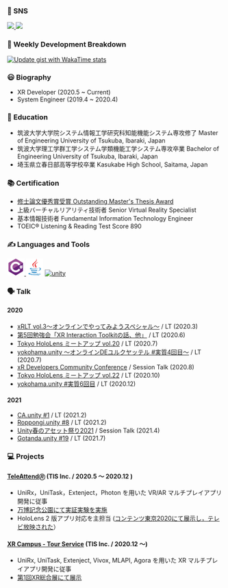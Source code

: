 ### 💙 SNS

<a href="http://twitter.com/xrdnk">
  <img height="25" src="https://img.shields.io/twitter/url?color=blue&label=xrdnk&logo=twitter&logoColor=blue&style=for-the-badge&url=https%3A%2F%2Ftwitter.com%2Fxrdnk" />
</a>
<a href="https://xrdnk.hateblo.jp/">
  <img height="25" src="https://img.shields.io/twitter/url?color=green&label=BLOG&style=for-the-badge&url=https%3A%2F%2Fxrdnk.hateblo.jp%2F" />
</a>

### 📖 Weekly Development Breakdown

[![Update gist with WakaTime stats](https://github.com/xrdnk/waka-box/actions/workflows/schedule.yml/badge.svg)](https://github.com/xrdnk/waka-box/actions/workflows/schedule.yml)

### 😃 Biography
* XR Developer (2020.5 ~ Current)
* System Engineer (2019.4 ~ 2020.4)

### 🏫 Education
* 筑波大学大学院システム情報工学研究科知能機能システム専攻修了 Master of Engineering University of Tsukuba, Ibaraki, Japan
* 筑波大学理工学群工学システム学類機能工学システム専攻卒業 Bachelor of Engineering University of Tsukuba, Ibaraki, Japan
* 埼玉県立春日部高等学校卒業 Kasukabe High School, Saitama, Japan

### 📚 Certification
* [修士論文優秀賞受賞 Outstanding Master's Thesis Award](http://www.iit.tsukuba.ac.jp/archives/awards/iitawards/7939.html)
* 上級バーチャルリアリティ技術者 Senior Virtual Reality Specialist
* 基本情報技術者 Fundamental Information Technology Engineer
* TOEIC® Listening & Reading Test Score 890


### ✍️ Languages and Tools
<p align="left"> <a href="https://www.w3schools.com/cs/" target="_blank"> <img src="https://raw.githubusercontent.com/devicons/devicon/master/icons/csharp/csharp-original.svg" alt="csharp" width="40" height="40"/> </a> <img src="https://raw.githubusercontent.com/devicons/devicon/master/icons/java/java-original.svg" alt="java" width="40" height="40"/> <a href="https://unity.com/" target="_blank"> <img src="https://www.vectorlogo.zone/logos/unity3d/unity3d-icon.svg" alt="unity" width="40" height="40"/> </a> </p>

### 🗣️ Talk
#### 2020
* [xRLT vol.3～オンラインでやってみようスペシャル～](https://hololens.connpass.com/event/164989/) / LT (2020.3)
* [第5回勉強会「XR Interaction Toolkitの話、他」](https://chiikiokoshi-vr.connpass.com/event/175620) / LT (2020.6)
* [Tokyo HoloLens ミートアップ vol.20](https://hololens.connpass.com/event/180507) / LT (2020.7)
* [yokohama.unity ～オンラインDEユルクヤッテル #実質4回目～](https://meetup.unity3d.jp/jp/events/1253) / LT (2020.7)
* [xR Developers Community Conference](https://vrtokyo.connpass.com/event/185043) / Session Talk (2020.8)
* [Tokyo HoloLens ミートアップ vol.22](https://hololens.connpass.com/event/191356/) / LT (2020.10)
* [yokohama.unity #実質6回目](https://meetup.unity3d.jp/jp/events/1267) / LT (2020.12)

#### 2021
* [CA.unity #1](https://meetup.unity3d.jp/jp/events/1271) / LT (2021.2)
* [Roppongi.unity #8](https://roppongiunity.connpass.com/event/171512/) / LT (2021.2)
* [Unity春のアセット祭り2021](https://meetup.unity3d.jp/jp/events/1295) / Session Talk (2021.4)
* [Gotanda.unity #19](https://meetup.unity3d.jp/jp/events/1315) / LT (2021.7)

### 💻 Projects
#### [TeleAttend🄬](https://www.tis.jp/service_solution/teleattend/) (TIS Inc. / 2020.5 ～ 2020.12 )

* UniRx，UniTask，Extenject，Photon を用いた VR/AR マルチプレイアプリ開発に従事
* [万博記念公園にて実証実験を実施](https://www.tis.co.jp/news/2020/tis_news/20201012_1.html)
* HoloLens 2 版アプリ対応を主担当 ([コンテンツ東京2020にて展示し，テレビ放映された](https://www.tis.co.jp/news/2020/tis_info/20201013_1.html)）

#### [XR Campus - Tour Service](https://www.tis.jp/service_solution/xr_campus/tour/) (TIS Inc. / 2020.12 ～)

* UniRx, UniTask, Extenject, Vivox, MLAPI, Agora を用いた XR マルチプレイアプリ開発に従事
* [第1回XR総合展にて展示](https://www.tis.co.jp/news/2021/tis_info/20210412_1.html)

